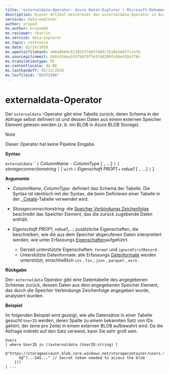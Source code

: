 ```yaml
---
title: 'externaldata-Operator: Azure Daten-Explorer | Microsoft-Dokumentation'
description: Dieser Artikel beschreibt den externaldata-Operator in Azure Daten-Explorer.
services: data-explorer
author: orspod
ms.author: orspodek
ms.reviewer: rkarlin
ms.service: data-explorer
ms.topic: reference
ms.date: 03/24/2020
ms.openlocfilehash: d46a8669c523955f74d3f489c7b10e5b0f7ccef6
ms.sourcegitcommit: bb8c61dea193fbbf9ffe37dd200fa36e428aff8c
ms.translationtype: MT
ms.contentlocale: de-DE
ms.lasthandoff: 05/13/2020
ms.locfileid: "83373286"
---
```

# <a name="externaldata-operator"></a>externaldata-Operator

Der `externaldata` -Operator gibt eine Tabelle zurück, deren Schema in der Abfrage selbst definiert ist und dessen Daten aus einem externen Speicher Element gelesen werden (z. b. ein BLOB in Azure BLOB Storage).

> [!NOTE]
> Dieser Operator hat keine Pipeline Eingabe.

**Syntax**

`externaldata``(` *ColumnName* `:` *ColumnType* [ `,` ...] `)` `[` *storageconnectionstring* `]` [ `with` `(` *Eigenschaft PROP1* `=` *value1* [ `,` ...] `)` ]

**Argumente**

* *ColumnName*, *ColumnType*: definiert das Schema der Tabelle.
  Die Syntax ist identisch mit der Syntax, die beim Definieren einer Tabelle in der [. Create](../management/create-table-command.md)-Tabelle verwendet wird.

* *Storageconnectionstring*: die [Speicher Verbindungs Zeichenfolge](../api/connection-strings/storage.md) beschreibt das Speicher Element, das die zurück zugebende Daten enthält.

* *Eigenschaft PROP1*, *value1*,...: zusätzliche Eigenschaften, die beschreiben, wie die aus dem Speicher abgerufenen Daten interpretiert werden, wie unter Erfassungs [Eigenschaften](../management/data-ingestion/index.md)aufgeführt.
    * Derzeit unterstützte Eigenschaften: `format` und `ignoreFirstRecord` .
    * Unterstützte Datenformate: alle Erfassungs [Datenformate](../../ingestion-supported-formats.md) werden unterstützt, einschließlich `csv` , `tsv` , `json` , `parquet` , `avro` .

**Rückgabe**

Der- `externaldata` Operator gibt eine Datentabelle des angegebenen Schemas zurück, dessen Daten aus dem angegebenen Speicher Element, das durch die Speicher Verbindungs Zeichenfolge angegeben wurde, analysiert wurden.

**Beispiel**

Im folgenden Beispiel wird gezeigt, wie alle Datensätze in einer Tabelle gesucht `UserID` werden, deren Spalte zu einem bekannten Satz von IDs gehört, der (eine pro Zeile) in einem externen BLOB aufbewahrt wird.
Da die Abfrage indirekt auf den Satz verweist, kann Sie sehr groß sein.

```
Users
| where UserID in ((externaldata (UserID:string) [
    @"https://storageaccount.blob.core.windows.net/storagecontainer/users.txt"
      h@"?...SAS..." // Secret token needed to access the blob
    ]))
| ...
```